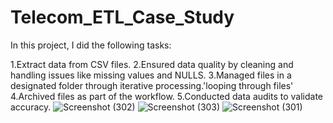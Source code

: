 # Telecom_ETL_Case_Study
In this project, I did the following tasks:

1.Extract data from CSV files.
2.Ensured data quality by cleaning and handling issues like missing values and NULLS.
3.Managed files in a designated folder through iterative processing.'looping through files'
4.Archived files as part of the workflow.
5.Conducted data audits to validate accuracy.
![Screenshot (302)](https://github.com/karimsheriff/Telecom_ETL_Case_Study/assets/117602315/6bd19fad-e91a-4aca-9790-faac4a314ae4)
![Screenshot (303)](https://github.com/karimsheriff/Telecom_ETL_Case_Study/assets/117602315/84fb6646-0712-4623-8368-a000f4d2f5d0)
![Screenshot (301)](https://github.com/karimsheriff/Telecom_ETL_Case_Study/assets/117602315/867be7e0-976c-4ef2-b211-d759d992c678)


